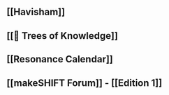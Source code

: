 ## [[Havisham]]
## [[🌲 Trees of Knowledge]]
## [[Resonance Calendar]]
## [[makeSHIFT Forum]] - [[Edition 1]]
